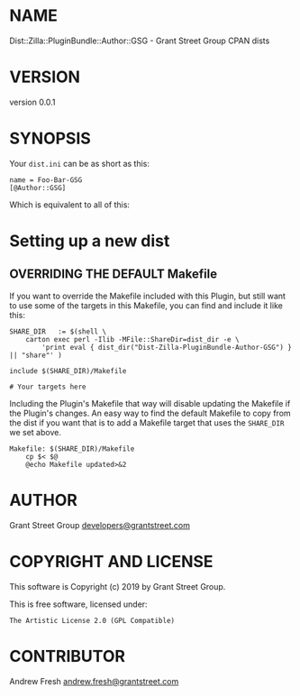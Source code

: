 # NAME

Dist::Zilla::PluginBundle::Author::GSG - Grant Street Group CPAN dists

# VERSION

version 0.0.1

# SYNOPSIS

Your `dist.ini` can be as short as this:

    name = Foo-Bar-GSG
    [@Author::GSG]

Which is equivalent to all of this:

# Setting up a new dist

## OVERRIDING THE DEFAULT Makefile

If you want to override the Makefile included with this Plugin,
but still want to use some of the targets in this Makefile,
you can find and include it like this:

    SHARE_DIR   := $(shell \
        carton exec perl -Ilib -MFile::ShareDir=dist_dir -e \
            'print eval { dist_dir("Dist-Zilla-PluginBundle-Author-GSG") } || "share"' )

    include $(SHARE_DIR)/Makefile

    # Your targets here

Including the Plugin's Makefile that way will disable updating the Makefile
if the Plugin's changes.
An easy way to find the default Makefile to copy from the dist if you want that
is to add a Makefile target that uses the `SHARE_DIR` we set above.

    Makefile: $(SHARE_DIR)/Makefile
        cp $< $@
        @echo Makefile updated>&2

# AUTHOR

Grant Street Group <developers@grantstreet.com>

# COPYRIGHT AND LICENSE

This software is Copyright (c) 2019 by Grant Street Group.

This is free software, licensed under:

    The Artistic License 2.0 (GPL Compatible)

# CONTRIBUTOR

Andrew Fresh <andrew.fresh@grantstreet.com>
